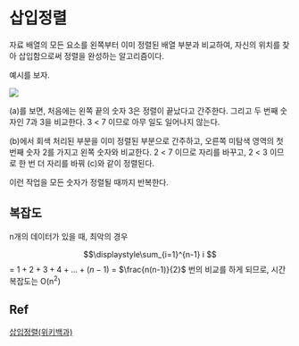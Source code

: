 # 삽입정렬

자료 배열의 모든 요소를 왼쪽부터 이미 정렬된 배열 부분과 비교하여, 자신의 위치를 찾아 삽입함으로써 정렬을 완성하는 알고리즘이다.

예시를 보자.

<img src="https://upload.wikimedia.org/wikipedia/commons/e/ea/Insertion_sort_001.PNG">

(a)를 보면, 처음에는 왼쪽 끝의 숫자 3은 정렬이 끝났다고 간주한다. 그리고 두 번째 숫자인 7과 3을 비교한다. 3 < 7 이므로 아무 일도 일어나지 않는다.

(b)에서 회색 처리된 부분을 이미 정렬된 부분으로 간주하고, 오른쪽 미탐색 영역의 첫 번째 숫자 2를 가지고 왼쪽 숫자와 비교한다. 2 < 7 이므로 자리를 바꾸고, 2 < 3 이므로 한 번 더 자리를 바꿔 (c)와 같이 정렬된다.

이런 작업을 모든 숫자가 정렬될 때까지 반복한다.

## 복잡도
n개의 데이터가 있을 때, 최악의 경우

$$\displaystyle\sum_{i=1}^{n-1} i  $$
= $1 + 2 + 3 + 4 + ... + (n-1)$ = $\frac{n(n-1)}{2}$
번의 비교를 하게 되므로, 시간복잡도는 O(n<sup>2</sup>)

## Ref
[삽입정렬(위키백과)](https://ko.wikipedia.org/wiki/%EC%82%BD%EC%9E%85_%EC%A0%95%EB%A0%AC)